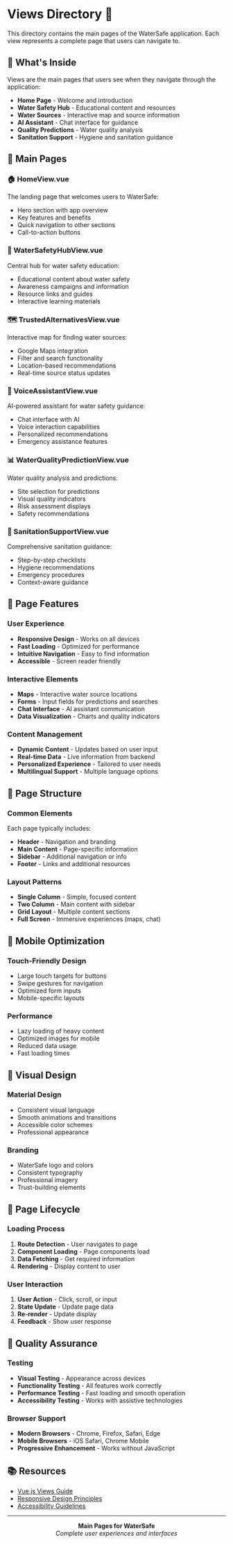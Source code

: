 # Views Directory 📄

This directory contains the main pages of the WaterSafe application. Each view represents a complete page that users can navigate to.

## 🎯 What's Inside

Views are the main pages that users see when they navigate through the application:
- **Home Page** - Welcome and introduction
- **Water Safety Hub** - Educational content and resources
- **Water Sources** - Interactive map and source information
- **AI Assistant** - Chat interface for guidance
- **Quality Predictions** - Water quality analysis
- **Sanitation Support** - Hygiene and sanitation guidance

## 📁 Main Pages

### 🏠 HomeView.vue
The landing page that welcomes users to WaterSafe:
- Hero section with app overview
- Key features and benefits
- Quick navigation to other sections
- Call-to-action buttons

### 🏢 WaterSafetyHubView.vue
Central hub for water safety education:
- Educational content about water safety
- Awareness campaigns and information
- Resource links and guides
- Interactive learning materials

### 🗺️ TrustedAlternativesView.vue
Interactive map for finding water sources:
- Google Maps integration
- Filter and search functionality
- Location-based recommendations
- Real-time source status updates

### 🤖 VoiceAssistantView.vue
AI-powered assistant for water safety guidance:
- Chat interface with AI
- Voice interaction capabilities
- Personalized recommendations
- Emergency assistance features

### 📊 WaterQualityPredictionView.vue
Water quality analysis and predictions:
- Site selection for predictions
- Visual quality indicators
- Risk assessment displays
- Safety recommendations

### 🧼 SanitationSupportView.vue
Comprehensive sanitation guidance:
- Step-by-step checklists
- Hygiene recommendations
- Emergency procedures
- Context-aware guidance

## 🚀 Page Features

### User Experience
- **Responsive Design** - Works on all devices
- **Fast Loading** - Optimized for performance
- **Intuitive Navigation** - Easy to find information
- **Accessible** - Screen reader friendly

### Interactive Elements
- **Maps** - Interactive water source locations
- **Forms** - Input fields for predictions and searches
- **Chat Interface** - AI assistant communication
- **Data Visualization** - Charts and quality indicators

### Content Management
- **Dynamic Content** - Updates based on user input
- **Real-time Data** - Live information from backend
- **Personalized Experience** - Tailored to user needs
- **Multilingual Support** - Multiple language options

## 🔧 Page Structure

### Common Elements
Each page typically includes:
- **Header** - Navigation and branding
- **Main Content** - Page-specific information
- **Sidebar** - Additional navigation or info
- **Footer** - Links and additional resources

### Layout Patterns
- **Single Column** - Simple, focused content
- **Two Column** - Main content with sidebar
- **Grid Layout** - Multiple content sections
- **Full Screen** - Immersive experiences (maps, chat)

## 📱 Mobile Optimization

### Touch-Friendly Design
- Large touch targets for buttons
- Swipe gestures for navigation
- Optimized form inputs
- Mobile-specific layouts

### Performance
- Lazy loading of heavy content
- Optimized images for mobile
- Reduced data usage
- Fast loading times

## 🎨 Visual Design

### Material Design
- Consistent visual language
- Smooth animations and transitions
- Accessible color schemes
- Professional appearance

### Branding
- WaterSafe logo and colors
- Consistent typography
- Professional imagery
- Trust-building elements

## 🔄 Page Lifecycle

### Loading Process
1. **Route Detection** - User navigates to page
2. **Component Loading** - Page components load
3. **Data Fetching** - Get required information
4. **Rendering** - Display content to user

### User Interaction
1. **User Action** - Click, scroll, or input
2. **State Update** - Update page data
3. **Re-render** - Update display
4. **Feedback** - Show user response

## 🧪 Quality Assurance

### Testing
- **Visual Testing** - Appearance across devices
- **Functionality Testing** - All features work correctly
- **Performance Testing** - Fast loading and smooth operation
- **Accessibility Testing** - Works with assistive technologies

### Browser Support
- **Modern Browsers** - Chrome, Firefox, Safari, Edge
- **Mobile Browsers** - iOS Safari, Chrome Mobile
- **Progressive Enhancement** - Works without JavaScript

## 📚 Resources

- [Vue.js Views Guide](https://vuejs.org/guide/views/)
- [Responsive Design Principles](https://web.dev/responsive-web-design-basics/)
- [Accessibility Guidelines](https://www.w3.org/WAI/WCAG21/quickref/)

---

<div align="center">
  <strong>Main Pages for WaterSafe</strong>
  <br>
  <em>Complete user experiences and interfaces</em>
</div>
